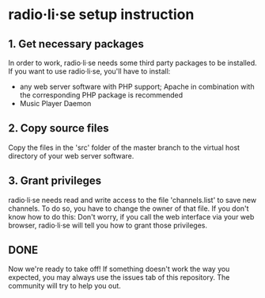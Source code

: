 # radio·li·se setup instruction

## 1. Get necessary packages

In order to work, radio·li·se needs some third party packages to be installed. If you want to use radio·li·se, you'll have to install:

* any web server software with PHP support; Apache in combination with the corresponding PHP package is recommended
* Music Player Daemon

## 2. Copy source files

Copy the files in the 'src' folder of the master branch to the virtual host directory of your web server software.

## 3. Grant privileges

radio·li·se needs read and write access to the file 'channels.list' to save new channels. To do so, you have to change the owner of that file. If you don't know how to do this: Don't worry, if you call the web interface via your web browser, radio·li·se will tell you how to grant those privileges.

## DONE

Now we're ready to take off! If something doesn't work the way you expected, you may always use the issues tab of this repository. The community will try to help you out.
